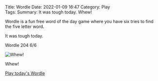 Title: Wordle
Date: 2022-01-09 16:47
Category: Play	
Tags: 
Summary: It was tough today. Whew!

Wordle is a fun free word of the day game where you have six tries to find the five letter word. 

It was tough today.

Wordle 204 6/6

![Whew!](/images/CleanShot%202022-01-09%20at%2016.48.35.png)

Whew!

[Play today's Wordle](https://www.powerlanguage.co.uk/wordle/)

